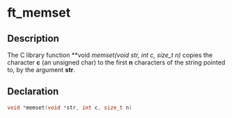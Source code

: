 # ft_memset

## Description
The C library function **void *memset(void *str, int c, size_t n)** copies the character **c** (an unsigned char) to the first **n** characters of the string pointed to, by the argument **str**.

## Declaration
```c
void *memset(void *str, int c, size_t n)
```
